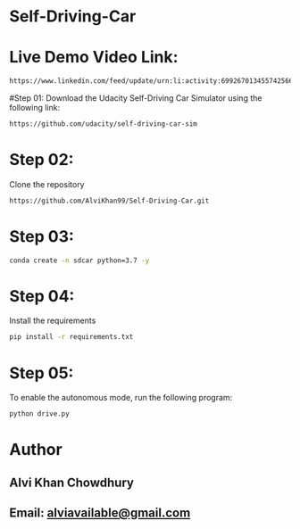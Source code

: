 # Self-Driving-Car

# Live Demo Video Link:

```bash
https://www.linkedin.com/feed/update/urn:li:activity:6992670134557425664/
```

#Step 01:
Download the Udacity Self-Driving Car Simulator using the following link:

```bash
https://github.com/udacity/self-driving-car-sim
```

# Step 02:
Clone the repository

```bash
https://github.com/AlviKhan99/Self-Driving-Car.git
```

# Step 03:
```bash
conda create -n sdcar python=3.7 -y
```

# Step 04:
Install the requirements

```bash
pip install -r requirements.txt
```

# Step 05:
To enable the autonomous mode, run the following program:

```bash
python drive.py
```

# Author

## Alvi Khan Chowdhury

## Email: alviavailable@gmail.com
